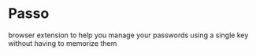 # Passo
browser extension to help you manage your passwords using a single key without having to memorize them
